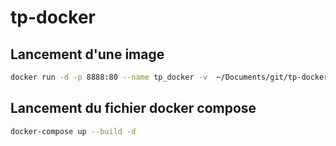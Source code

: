# tp-docker

## Lancement d'une image


```bash
docker run -d -p 8888:80 --name tp_docker -v  ~/Documents/git/tp-docker:/var/www/html php:7.2-apache
```

## Lancement du fichier docker compose

```bash
docker-compose up --build -d
```
